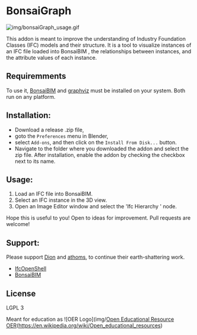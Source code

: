 # BonsaiGraph


![img/bonsaiGraph_usage.gif](img/bonsaiGraph_usage.gif)

This addon is meant to improve the understanding of Industry Foundation Classes (IFC) models and their structure. It is a tool to visualize instances of an IFC file loaded into BonsaiBIM , the relationships between instances, and the attribute values of each instance.

## Requiremments
To use it, [BonsaiBIM](https://extensions.blender.org/add-ons/bonsai/) and [graphviz](https://www.graphviz.org/) must be installed on your system. Both run on any platform.

## Installation:
- Download a release .zip file,
- goto the `Preferences` menu in Blender,
- select `Add-ons`, and then click on the `Install From Disk...` button.
- Navigate to the folder where you downloaded the addon and select the zip file. After installation, enable the addon by checking the checkbox next to its name.

## Usage:
1. Load an IFC file into BonsaiBIM.
2. Select an IFC instance in the 3D view.
3. Open an Image Editor window and select the 'Ifc Hierarchy ' node.

Hope this is useful to you!
Open to ideas for improvement.
Pull requests are welcome!


## Support:

Please support [Dion](https://github.com/Moult) and [athoms](https://github.com/aothms), to continue their earth-shattering work.  
- [IfcOpenShell](https://github.com/IfcOpenShell/IfcOpenShell)
- [BonsaiBIM](https://github.com/Bonsai-Blender/BonsaiBIM)

## License
LGPL 3

Meant for education as ![OER Logo](img/[Open Educational Resource OER](img/Global_Open_Educational_Resources_Logo.svg)(https://en.wikipedia.org/wiki/Open_educational_resources)
